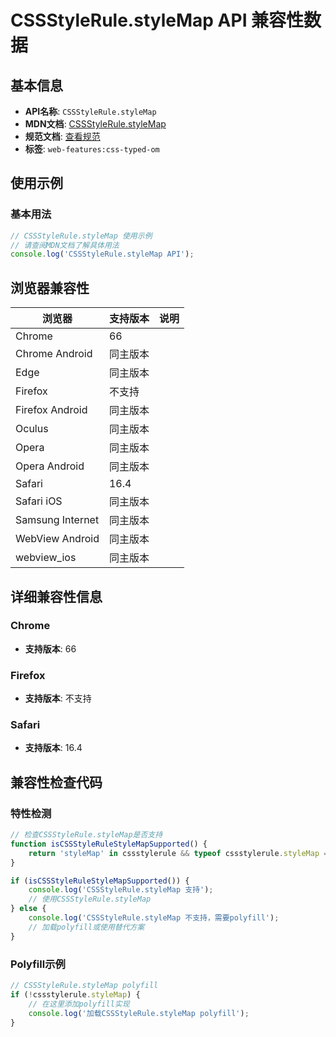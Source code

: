 # CSSStyleRule.styleMap API 兼容性数据

## 基本信息

- **API名称**: `CSSStyleRule.styleMap`
- **MDN文档**: [CSSStyleRule.styleMap](https://developer.mozilla.org/docs/Web/API/CSSStyleRule/styleMap)
- **规范文档**: [查看规范](https://drafts.css-houdini.org/css-typed-om/#dom-cssstylerule-stylemap)
- **标签**: `web-features:css-typed-om`

## 使用示例

### 基本用法

```javascript
// CSSStyleRule.styleMap 使用示例
// 请查阅MDN文档了解具体用法
console.log('CSSStyleRule.styleMap API');
```

## 浏览器兼容性

| 浏览器 | 支持版本 | 说明 |
|--------|----------|------|
| Chrome | 66 |  |
| Chrome Android | 同主版本 |  |
| Edge | 同主版本 |  |
| Firefox | 不支持 |  |
| Firefox Android | 同主版本 |  |
| Oculus | 同主版本 |  |
| Opera | 同主版本 |  |
| Opera Android | 同主版本 |  |
| Safari | 16.4 |  |
| Safari iOS | 同主版本 |  |
| Samsung Internet | 同主版本 |  |
| WebView Android | 同主版本 |  |
| webview_ios | 同主版本 |  |

## 详细兼容性信息

### Chrome

- **支持版本**: 66

### Firefox

- **支持版本**: 不支持

### Safari

- **支持版本**: 16.4

## 兼容性检查代码

### 特性检测

```javascript
// 检查CSSStyleRule.styleMap是否支持
function isCSSStyleRuleStyleMapSupported() {
    return 'styleMap' in cssstylerule && typeof cssstylerule.styleMap === 'function';
}

if (isCSSStyleRuleStyleMapSupported()) {
    console.log('CSSStyleRule.styleMap 支持');
    // 使用CSSStyleRule.styleMap
} else {
    console.log('CSSStyleRule.styleMap 不支持，需要polyfill');
    // 加载polyfill或使用替代方案
}
```

### Polyfill示例

```javascript
// CSSStyleRule.styleMap polyfill
if (!cssstylerule.styleMap) {
    // 在这里添加polyfill实现
    console.log('加载CSSStyleRule.styleMap polyfill');
}
```

